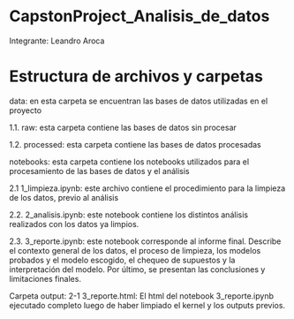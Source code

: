 # CapstonProject_Analisis_de_datos
Integrante: Leandro Aroca

# Estructura de archivos y carpetas

data: en esta carpeta se encuentran las bases de datos utilizadas en el proyecto

1.1. raw: esta carpeta contiene las bases de datos sin procesar

1.2. processed: esta carpeta contiene las bases de datos procesadas

notebooks: esta carpeta contiene los notebooks utilizados para el procesamiento de las bases de datos y el análisis

2.1 1_limpieza.ipynb: este archivo contiene el procedimiento para la limpieza de los datos, previo al análisis

2.2. 2_analisis.ipynb: este notebook contiene los distintos análisis realizados con los datos ya limpios.

2.3. 3_reporte.ipynb: este notebook corresponde al informe final. Describe el contexto general de los datos, el proceso de limpieza, los modelos probados y el modelo escogido, el chequeo de supuestos y la interpretación del modelo. Por último, se presentan las conclusiones y limitaciones finales.

Carpeta output:
2-1 3_reporte.html: El html del notebook 3_reporte.ipynb ejecutado completo luego de haber limpiado el kernel y los outputs previos.
